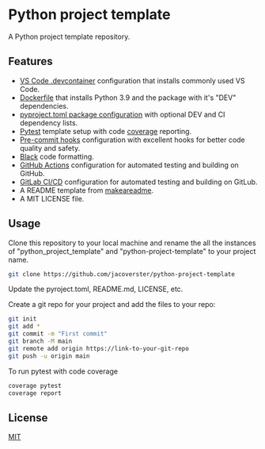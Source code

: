 # Python project template

A Python project template repository.

## Features
- [VS Code .devcontainer](https://code.visualstudio.com/docs/remote/containers) configuration that installs commonly used VS Code.
- [Dockerfile](https://docs.docker.com/engine/reference/builder/) that installs Python 3.9 and the package with it's "DEV" dependencies.
- [pyproject.toml package configuration](https://setuptools.pypa.io/en/latest/userguide/quickstart.html) with optional DEV and CI dependency lists.
- [Pytest](https://github.com/boxed/pytest-readme) template setup with code [coverage](https://coverage.readthedocs.io/en/6.4.2/) reporting.
- [Pre-commit hooks](https://pre-commit.com) configuration with excellent hooks for better code quality and safety.
- [Black](https://github.com/psf/black) code formatting.
- [GitHub Actions](https://docs.github.com/en/actions) configuration for automated testing and building on GitHub.
- [GitLab CI/CD](https://docs.gitlab.com/ee/ci/index.html) configuration for automated testing and building on GitLub.
- A README template from [makeareadme](https://www.makeareadme.com/).
- A MIT LICENSE file.

## Usage
Clone this repository to your local machine and rename the all the instances of "python_project_template" and "python-project-template" to your project name.

```bash
git clone https://github.com/jacoverster/python-project-template
```

Update the pyroject.toml, README.md, LICENSE, etc.

Create a git repo for your project and add the files to your repo:

```bash
git init
git add *
git commit -m "First commit"
git branch -M main
git remote add origin https://link-to-your-git-repo
git push -u origin main
```

To run pytest with code coverage

```bash
coverage pytest
coverage report
```

## License
[MIT](https://choosealicense.com/licenses/mit/)
